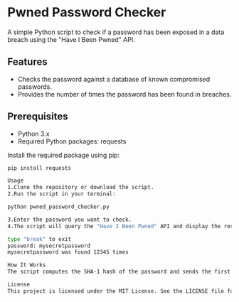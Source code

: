 # Pwned Password Checker

A simple Python script to check if a password has been exposed in a data breach using the "Have I Been Pwned" API.

## Features

- Checks the password against a database of known compromised passwords.
- Provides the number of times the password has been found in breaches.

## Prerequisites

- Python 3.x
- Required Python packages: requests

Install the required package using pip:

```bash
pip install requests

Usage
1.Clone the repository or download the script.
2.Run the script in your terminal:

python pwned_password_checker.py

3.Enter the password you want to check.
4.The script will query the "Have I Been Pwned" API and display the results.

type "break" to exit
password: mysecretpassword
mysecretpassword was found 12345 times

How It Works
The script computes the SHA-1 hash of the password and sends the first five characters to the "Have I Been Pwned" API. It then checks if the remaining characters of the hash exist in the response, which contains a list of known breached passwords.

License
This project is licensed under the MIT License. See the LICENSE file for details
